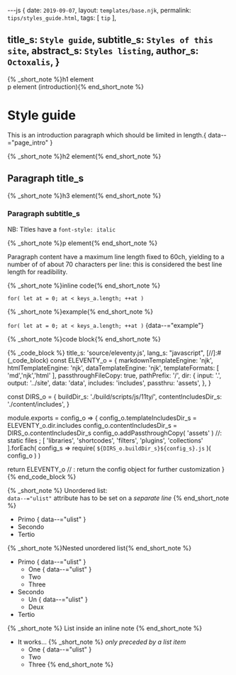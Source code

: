 ---js
{
  date:      `2019-09-07`,
  layout:    `templates/base.njk`,
  permalink: `tips/styles_guide.html`,
  tags:      [ `tip` ],

  title_s:    `Style guide`,
  subtitle_s: `Styles of this site`,
  abstract_s: `Styles listing`,
  author_s:   `Octoxalis`,
}
---
[comment]: # (======== Post ========)
{% _short_note %}h1 element<br>p element (introduction){% end_short_note %}

# Style guide

This is an introduction paragraph which should be limited in length.{ data--="page_intro" }

{% _short_note %}h2 element{% end_short_note %}

## Paragraph title_s

{% _short_note %}h3 element{% end_short_note %}

### Paragraph subtitle_s

NB: Titles have a `font-style: italic`

{% _short_note %}p element{% end_short_note %}

Paragraph content have a maximum line length fixed to 60ch, yielding to a number of  of about 70 characters per line: this is considered the best line length for readibility.

{% _short_note %}inline code{% end_short_note %}

`for( let at = 0; at < keys_a.length; ++at )`

{% _short_note %}example{% end_short_note %}

`for( let at = 0; at < keys_a.length; ++at )`
{data--="example"}

{% _short_note %}code block{% end_short_note %}

{% _code_block %}
    title_s: 'source/eleventy.js',
    lang_s: "javascript",
[//]:#(_code_block)
const ELEVENTY_o =
{
  markdownTemplateEngine: 'njk',
  htmlTemplateEngine:     'njk',
  dataTemplateEngine:     'njk',
  templateFormats:        [ 'md','njk','html' ],
  passthroughFileCopy:    true,
  pathPrefix:             '/',
  dir:
  {
    input:    '.',
    output:   '../site',
    data:     'data',
    includes: 'includes',
    passthru: 'assets',
  },
}

const DIRS_o =
{
  buildDir_s: './build/scripts/js/11ty/',
  contentIncludesDir_s: './content/includes',
}

module.exports = config_o =>
{
  config_o.templateIncludesDir_s = ELEVENTY_o.dir.includes
  config_o.contentIncludesDir_s = DIRS_o.contentIncludesDir_s
  config_o.addPassthroughCopy( 'assets' )    //: static files
  ;
  [ 'libraries',
    'shortcodes',
    'filters',
    'plugins',
    'collections'
  ].forEach( config_s => require( `${DIRS_o.buildDir_s}${config_s}.js` )( config_o ) )

  return ELEVENTY_o    // : return the config object for further customization
}
{% end_code_block %}

{% _short_note %}
Unordered list:<br>
`data--="ulist"` attribute has to be set on a *separate line*
{% end_short_note %}
+ Primo
{ data--="ulist" }
+ Secondo
+ Tertio

{% _short_note %}Nested unordered list{% end_short_note %}
+ Primo
{ data--="ulist" }
  - One
{ data--="ulist" }
  - Two
  - Three
+ Secondo
  - Un
{ data--="ulist" }
  - Deux
+ Tertio

{% _short_note %}
List inside an inline note
{% end_short_note %}
- It works...
{% _short_note %}
 *only preceded by a list item*
  + One
{ data--="ulist" }
  + Two
  + Three
{% end_short_note %}

[comment]: # (======== Links ========)

